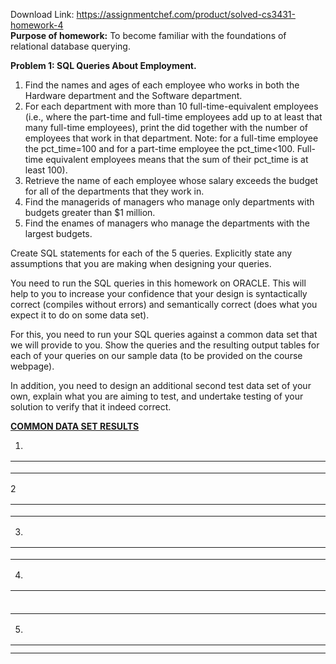 Download Link: https://assignmentchef.com/product/solved-cs3431-homework-4
<br>
<strong>Purpose of homework:</strong> To become familiar with the foundations of relational database querying.

<strong>Problem 1: SQL Queries About Employment.</strong>

<ol>

 <li>Find the names and ages of each employee who works in both the Hardware department and the Software department.</li>

 <li>For each department with more than 10 full-time-equivalent employees (i.e., where the part-time and full-time employees add up to at least that many full-time employees), print the did together with the number of employees that work in that department. Note: for a full-time employee the pct_time=100 and for a part-time employee the pct_time&lt;100. Full-time equivalent employees means that the sum of their pct_time is at least 100).</li>

 <li>Retrieve the name of each employee whose salary exceeds the budget for all of the departments that they work in.</li>

 <li>Find the managerids of managers who manage only departments with budgets greater than $1 million.</li>

 <li>Find the enames of managers who manage the departments with the largest budgets.</li>

</ol>

Create SQL statements for each of the 5 queries. Explicitly state any assumptions that you are making when designing your queries.

You need to run the SQL queries in this homework on ORACLE. This will help to you to increase your confidence that your design is syntactically correct (compiles without errors) and semantically correct (does what you expect it to do on some data set).

For this, you need to run your SQL queries against a common data set that we will provide to you. Show the queries and the resulting output tables for each of your queries on our sample data (to be provided on the course webpage).

In addition, you need to design an additional second test data set of your own, explain what you are aiming to test, and undertake testing of your solution to verify that it indeed correct.













<strong><u>COMMON DATA SET RESULTS</u></strong>

<strong><u> </u></strong>

1)

<table>

 <tbody>

  <tr>

   <td width="319"> </td>

   <td width="319"> </td>

  </tr>

  <tr>

   <td width="319"> </td>

   <td width="319"> </td>

  </tr>

  <tr>

   <td width="319"> </td>

   <td width="319"> </td>

  </tr>

 </tbody>

</table>




2

<table>

 <tbody>

  <tr>

   <td width="319"> </td>

   <td width="319"> </td>

  </tr>

  <tr>

   <td width="319"> </td>

   <td width="319"> </td>

  </tr>

  <tr>

   <td width="319"> </td>

   <td width="319"> </td>

  </tr>

 </tbody>

</table>







3)

<table>

 <tbody>

  <tr>

   <td width="638"> </td>

  </tr>

  <tr>

   <td width="638"> </td>

  </tr>

  <tr>

   <td width="638"> </td>

  </tr>

 </tbody>

</table>




4)

<table>

 <tbody>

  <tr>

   <td width="638"> </td>

  </tr>

  <tr>

   <td width="638"> </td>

  </tr>

  <tr>

   <td width="638"> </td>

  </tr>

  <tr>

   <td width="638"> </td>

  </tr>

  <tr>

   <td width="638"> </td>

  </tr>

  <tr>

   <td width="638"> </td>

  </tr>

 </tbody>

</table>




5)

<table>

 <tbody>

  <tr>

   <td width="638"> </td>

  </tr>

  <tr>

   <td width="638"> </td>

  </tr>

 </tbody>

</table>


